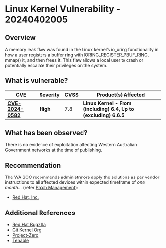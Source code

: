 # Linux Kernel Vulnerability - 20240402005

## Overview

A memory leak flaw was found in the Linux kernel’s io_uring functionality in how a user registers a buffer ring with IORING_REGISTER_PBUF_RING, mmap() it, and then frees it. This flaw allows a local user to crash or potentially escalate their privileges on the system.

## What is vulnerable?

| CVE                                                                 | Severity | CVSS | Product(s) Affected                                     |
| ------------------------------------------------------------------- | -------- | ---- | ------------------------------------------------------- |
| [**CVE-2024-0582**](https://nvd.nist.gov/vuln/detail/CVE-2024-0582) | **High** | 7.8  |  **Linux Kernel - From (including) 6.4, Up to (excluding) 6.6.5**  |

## What has been observed?

There is no evidence of exploitation affecting Western Australian Government networks at the time of publishing.

## Recommendation

The WA SOC recommends administrators apply the solutions as per vendor instructions to all affected devices within expected timeframe of *one month...* (refer [Patch Management](../guidelines/patch-management.md)):

- [Red Hat, Inc.](https://access.redhat.com/security/cve/CVE-2024-0582)

## Additional References

- [Red Hat Bugzilla](https://bugzilla.redhat.com/show_bug.cgi?id=2254050)
- [Git Kernel Org](https://git.kernel.org/pub/scm/linux/kernel/git/torvalds/linux.git/commit/?id=c392cbecd8eca4c53f2bf508731257d9d0a21c2d)
- [Project-Zero](https://bugs.chromium.org/p/project-zero/issues/detail?id=2504)
- [Tenable](https://www.tenable.com/cve/CVE-2024-0582)
